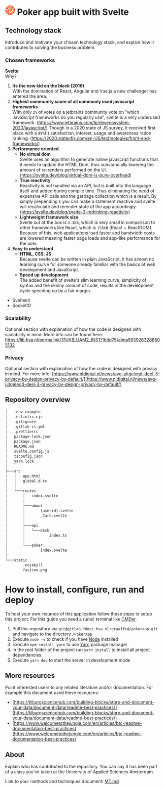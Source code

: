 # ![logo](static/logo_icon.png) Poker app built with Svelte

## Technology stack

Introduce and motivate your chosen technology stack, and explain how it contributes to solving the business problem.

### Chosen frameworks

**Svelte**\
Why?

1. **Its the new kid on the block (2016)**\
   With the domination of React, Angular and Vue.js a new challenger has entered the area.
2. **Highest community score of all commonly used javascript frameworks**\
   With only `2%` of votes on a jetbrains community vote on "which JavaScript frameworks do you regularly use", svelte is a very underused framework. (https://www.jetbrains.com/lp/devecosystem-2020/javascript/) Though in a 2020 state of JS survey, it received first place with a `89%`(!) satisfaction, interest, usage and awareness ration ranking. (https://2020.stateofjs.com/en-US/technologies/front-end-frameworks/)
3. **Performance oriented**
   - **No virtual dom**\
      Svelte uses an algorithm to generate native javascript functions that it needs to update the HTML Dom, thus substancially lowering the amount of re-renders performed on the UI.
     (https://svelte.dev/blog/virtual-dom-is-pure-overhead)
   - **True reactivity**\
      Reactivity is not handled via an API, but is built into the language itself and added during compile time. Thus eliminating the need of expensive API calls and the garbage collection which is a result. By simply prepending `$` you can make a statement reactive and svelte will recalculate and rerender state of the app accordingly.
     (https://svelte.dev/blog/svelte-3-rethinking-reactivity)
   - **Lightweight framework size**\
      Svelte out of the box is `4.3kB`, which is very small in comparison to other frameworks like React, which is `128kB` (React + ReactDOM). Because of this, web applications load faster and bandwidth costs are lowered meaning faster page loads and app-like performance for the user.
4. **Easy to understand**
   - **HTML, CSS, JS**\
      Because svelte can be written in plain JavaScript, it has almost no learning curve for someone already familiar with the basics of web development and JavaScript.
   - **Speed up development**\
      The added benefit of svelte's slim learning curve, simplicity of syntax and the skinny amount of code, results in the development cycle speeding up by a fair margin.

- Sveltekit
- SocketIO

### Scalability

Optional section with explanation of how the code is designed with scalability in mind.
More info can be found here:
[https://lib.hva.nl/permalink/31UKB_UAM2_INST/1btjd75/alma9939263288505132
](https://lib.hva.nl/permalink/31UKB_UAM2_INST/1btjd75/alma9939263288505132)

### Privacy

Optional section with explanation of how the code is designed with privacy in mind.
For more info: [https://www.nldigital.nl/news/avg-uitgelegd-deel-3-privacy-by-design-privacy-by-default/](https://www.nldigital.nl/news/avg-uitgelegd-deel-3-privacy-by-design-privacy-by-default/)

## Repository overview

```
│   .env.example
│   .eslintrc.cjs
│   .gitignore
│   .gitlab-ci.yml
│   .prettierrc
│   package-lock.json
│   package.json
│   README.md
│   svelte.config.js
│   tsconfig.json
│   yarn.lock
│
├───src
│   │   app.html
│   │   global.d.ts
│   │
│   └───routes
│       │   index.svelte
│       │
│       ├───about
│       │       [userid].svelte
│       │       _Card.svelte
│       │
│       ├───api
│       │   └───deck
│       │           index.ts
│       │
│       └───poker
│               index.svelte
│
└───static
        .nojekyll
        favicon.png
```

# How to install, configure, run and deploy

To host your own instance of this application follow these steps to setup this project. For this guide you need a (unix) terminal like [CMDer](https://cmder.net/).

1. Pull this repository via `git@gitlab.fdmci.hva.nl:graafft4/pokerapp.git` and navigate to the directory `/PokerApp`
2. Execute `node -v` to check if you have [Node](https://nodejs.org/en/) installed
3. Execute `npm install yarn` to use [Yarn](https://yarnpkg.com/) package manager
4. In the root folder of the project run `yarn install` to install all project dependancies
5. Execute `yarn dev` to start the server in development mode

## More resources

Point interested users to any related literature and/or documentation.
For example this document used these resources:

- [https://tilburgsciencehub.com/building-blocks/store-and-document-your-data/document-data/readme-best-practices/](https://tilburgsciencehub.com/building-blocks/store-and-document-your-data/document-data/readme-best-practices/)
- [https://www.welcometothejungle.com/en/articles/btc-readme-documentation-best-practices](https://www.welcometothejungle.com/en/articles/btc-readme-documentation-best-practices)

## About

Explain who has contributed to the repository. You can say it has been part of a class you've taken at the University of Applied Sciences Amsterdam.

Link to your methods and techniques document: [MT.md](MT.md)
